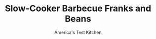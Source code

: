 ---
layout: ../../layouts/MarkdownPostLayout.astro
title: Slow-Cooker Barbecue Franks and Beans
author: America's Test Kitchen
pubDate: 2023-03-15
description: "Summery baked beans without having to turn on the oven? Yes, please."
image_url: https://res.cloudinary.com/hksqkdlah/image/upload/ar_1:1,c_fill,dpr_2.0,f_auto,fl_lossy.progressive.strip_profile,g_faces:auto,q_auto:low,w_344/41718-sfs-slow-cooker-barbecue-franks-and-beans-9
tags: ["Main Courses","Beans","Pork","Slow Cooker"]
calories: 
protein: 
carbohydrates: 
fats: 
fiber: 
ingredients: ["1 cup, chicken broth","3/4 cup, ketchup","1/3 cup, packed brown sugar","1/4 cup, molasses","2 tablespoons, Dijon mustard","1 tablespoon, cider vinegar","1 teaspoon, hot sauce, plus extra for serving","1 teaspoon, chili powder","1/2 teaspoon, salt","1/8 teaspoon, cayenne pepper","6 slices, bacon, cut crosswise into ½-inch pieces","1 , onion, chopped fine","2 , garlic cloves, minced","2 (15-ounce) cans, pinto beans, rinsed","2 (15-ounce) cans, navy beans, rinsed","8 , hot dogs, cut into 1-inch lengths"]
serves: 6
time: "4 to 6 hours on low"
instructions: ["Whisk broth, ketchup, sugar, molasses, mustard, vinegar, hot sauce, chili powder, salt, and cayenne in bowl until combined; set aside barbecue sauce.","Cook bacon, onion, and garlic in 12-inch nonstick skillet over medium-high heat until onion is softened and beginning to brown, 5 to 7 minutes. Add barbecue sauce and bring to boil. Transfer sauce mixture, beans, and hot dogs to slow cooker and stir to combine. Cook until flavors have married, about 4 hours on high or 6 hours on low. Serve, passing extra hot sauce separately."]
nutrition: undefined
notes: "Do not use blackstrap molasses in this recipe; its assertive bitterness will overpower the other ingredients’ flavors."
---